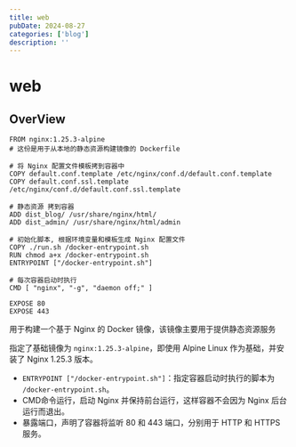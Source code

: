 ```yaml
---
title: web
pubDate: 2024-08-27
categories: ['blog']
description: ''
---
```


# web

## OverView

```
FROM nginx:1.25.3-alpine
# 这份是用于从本地的静态资源构建镜像的 Dockerfile

# 将 Nginx 配置文件模板拷到容器中
COPY default.conf.template /etc/nginx/conf.d/default.conf.template
COPY default.conf.ssl.template /etc/nginx/conf.d/default.conf.ssl.template

# 静态资源 拷到容器
ADD dist_blog/ /usr/share/nginx/html/
ADD dist_admin/ /usr/share/nginx/html/admin

# 初始化脚本, 根据环境变量和模板生成 Nginx 配置文件
COPY ./run.sh /docker-entrypoint.sh
RUN chmod a+x /docker-entrypoint.sh
ENTRYPOINT ["/docker-entrypoint.sh"]

# 每次容器启动时执行
CMD [ "nginx", "-g", "daemon off;" ]

EXPOSE 80
EXPOSE 443
```

用于构建一个基于 Nginx 的 Docker 镜像，该镜像主要用于提供静态资源服务

指定了基础镜像为 `nginx:1.25.3-alpine`，即使用 Alpine Linux 作为基础，并安装了 Nginx 1.25.3 版本。

- `ENTRYPOINT ["/docker-entrypoint.sh"]`：指定容器启动时执行的脚本为 `/docker-entrypoint.sh`。
- CMD命令运行，启动 Nginx 并保持前台运行，这样容器不会因为 Nginx 后台运行而退出。
- 暴露端口，声明了容器将监听 80 和 443 端口，分别用于 HTTP 和 HTTPS 服务。